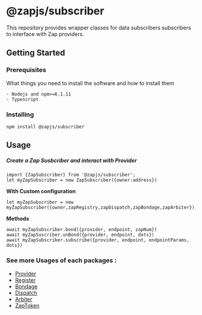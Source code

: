 # @zapjs/subscriber

This repository provides wrapper classes for data subscribers subscribers to interface with Zap providers.

## Getting Started


### Prerequisites

What things you need to install the software and how to install them

```
- Nodejs and npm>=6.1.11
- Typescript
```

### Installing

```
npm install @zapjs/subscriber
```

## Usage
##### Create a Zap Susbcriber and interact with Provider
```
import {ZapSubscriber} from '@zapjs/subscriber';
let myZapSubscriber = new ZapSubscriber({owner:address})
```
**With Custom configuration**
```
let myZapSubscriber = new myZapSubscriber({owner,zapRegistry,zapDispatch,zapBondage,zapArbiter});
```
**Methods**
```
await myZapSubscriber.bond({provider, endpoint, zapNum})
await myZapSuscriber.unBond({provider, endpoint, dots})
await myZapSubscriber.subscribe({provider, endpoint, endpointParams, dots})  
```

### See more Usages of each packages :
* [Provider](https://github.com/zapproject/Zap-monorepo/tree/master/packages/Provider/README.md)
* [Register](https://github.com/zapproject/Zap-monorepo/tree/master/packages/Register/README.md)
* [Bondage](https://github.com/zapproject/Zap-monorepo/tree/master/packages/Bondage/README.md)
* [Dispatch](https://github.com/zapproject/Zap-monorepo/tree/master/packages/Dispatch/README.md)
* [Arbiter](https://github.com/zapproject/Zap-monorepo/tree/master/packages/Arbiter/README.md)
* [ZapToken](https://github.com/zapproject/Zap-monorepo/tree/master/packages/ZapToken/README.md)

